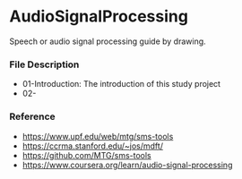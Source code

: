# AudioSignalProcessing
Speech or audio signal processing guide by drawing.

### File Description
* 01-Introduction: The introduction of this study project
* 02-


### Reference
* https://www.upf.edu/web/mtg/sms-tools
* https://ccrma.stanford.edu/~jos/mdft/
* https://github.com/MTG/sms-tools
* https://www.coursera.org/learn/audio-signal-processing
